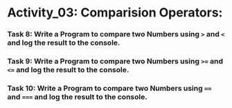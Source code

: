 # Activity_03: Comparision Operators:

### Task 8: Write a Program to compare two Numbers using `>` and `<` and log the result to the console.
### Task 9: Write a Program to compare two Numbers using `>=` and `<=` and log the result to the console.
### Task 10: Write a Program to compare two Numbers using `==` and `===` and log the result to the console.
